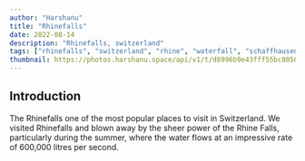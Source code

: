 ```yaml
---
author: "Harshanu"
title: "Rhinefalls"
date: 2022-08-14
description: "Rhinefalls, switzerland"
tags: ["rhinefalls", "switzerland", "rhine", "waterfall", "schaffhausen", "boat", "miniature"]
thumbnail: https://photos.harshanu.space/api/v1/t/d8996b9e43fff55bc8050c3685a46b2fe913ce79/2zwabhu7/fit_2048
---
```


## Introduction

 The Rhinefalls one of the most popular places to visit in Switzerland.  We visited Rhinefalls and blown away by the sheer power of the Rhine Falls, particularly during the summer, where the water flows at an impressive rate of 600,000 litres per second. 